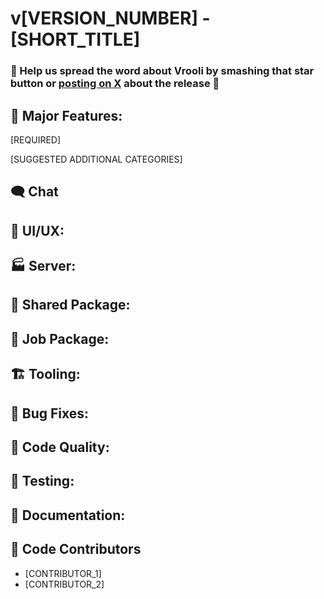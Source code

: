 # v[VERSION_NUMBER] - [SHORT_TITLE]

### **🤗 Help us spread the word about Vrooli by smashing that star button or [posting on X](https://twitter.com/intent/tweet?text=New%20%40VrooliOfficial%20version%20just%20dropped%F0%9F%8E%A4&url=https%3A%2F%2Fvrooli.com) about the release 💖**

## 🚀 **Major Features:**
[REQUIRED]

[SUGGESTED ADDITIONAL CATEGORIES]
## 🗨️ **Chat**
## 🎨 **UI/UX:**
## 🏭 **Server:**
## 🤝 **Shared Package:**
## 👷 **Job Package:**
## 🏗️ **Tooling:**
## 🐞 **Bug Fixes:**
## 🔧 **Code Quality:**
## 🧪 **Testing:**
## 📄 **Documentation:**


## 🤝 Code Contributors
- [CONTRIBUTOR_1]
- [CONTRIBUTOR_2]
